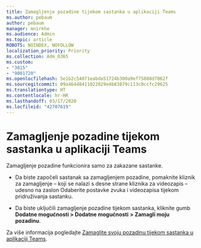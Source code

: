 ```yaml
---
title: Zamagljenje pozadine tijekom sastanka u aplikaciji Teams
ms.author: pebaum
author: pebaum
manager: mnirkhe
ms.audience: Admin
ms.topic: article
ROBOTS: NOINDEX, NOFOLLOW
localization_priority: Priority
ms.collection: Adm_O365
ms.custom:
- "3815"
- "9001720"
ms.openlocfilehash: 5e1b2c54071eabda51724b300a9ef75888d7062f
ms.sourcegitcommit: 09a46448411022829e4b83879c113c0ccfc29625
ms.translationtype: HT
ms.contentlocale: hr-HR
ms.lasthandoff: 03/17/2020
ms.locfileid: "42707619"
---
```

# <a name="blur-your-background-in-a-teams-meeting"></a>Zamagljenje pozadine tijekom sastanka u aplikaciji Teams

Zamagljenje pozadine funkcionira samo za zakazane sastanke.

- Da biste započeli sastanak sa zamagljenjem pozadine, pomaknite kliznik za zamagljenje – koji se nalazi s desne strane kliznika za videozapis – udesno na zaslon Odaberite postavke zvuka i videozapisa tijekom pridruživanja sastanku.

- Da biste uključili zamagljenje pozadine tijekom sastanka, kliknite gumb **Dodatne mogućnosti > Dodatne mogućnosti** **> Zamagli moju pozadinu**.

Za više informacija pogledajte [Zamaglite svoju pozadinu tijekom sastanka u aplikaciji Teams](https://support.office.com/article/Blur-your-background-in-a-Teams-meeting-f77a2381-443a-499d-825e-509a140f4780).